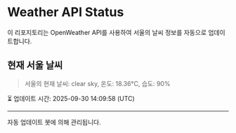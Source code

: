 
# Weather API Status

이 리포지토리는 OpenWeather API를 사용하여 서울의 날씨 정보를 자동으로 업데이트합니다.

## 현재 서울 날씨
> 서울의 현재 날씨: clear sky, 온도: 18.36°C, 습도: 90%

⏳ 업데이트 시간: 2025-09-30 14:09:58 (UTC)

---
자동 업데이트 봇에 의해 관리됩니다.
